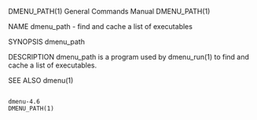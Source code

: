 DMENU_PATH(1)                                                 General Commands Manual                                                DMENU_PATH(1)

NAME
       dmenu_path - find and cache a list of executables

SYNOPSIS
       dmenu_path

DESCRIPTION
       dmenu_path is a program used by dmenu_run(1) to find and cache a list of executables.

SEE ALSO
       dmenu(1)

                                                                     dmenu-4.6                                                       DMENU_PATH(1)
